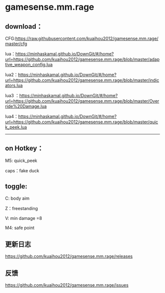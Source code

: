 # gamesense.mm.rage

download：
---

CFG:https://raw.githubusercontent.com/kuaihou2012/gamesense.mm.rage/master/cfg

lua：https://minhaskamal.github.io/DownGit/#/home?url=https://github.com/kuaihou2012/gamesense.mm.rage/blob/master/adaptive_weapon_config.lua

lua2：https://minhaskamal.github.io/DownGit/#/home?url=https://github.com/kuaihou2012/gamesense.mm.rage/blob/master/indicators.lua

lua3 ：https://minhaskamal.github.io/DownGit/#/home?url=https://github.com/kuaihou2012/gamesense.mm.rage/blob/master/Override%20Damage.lua

lua4：https://minhaskamal.github.io/DownGit/#/home?url=https://github.com/kuaihou2012/gamesense.mm.rage/blob/master/quick_peek.lua


-------------------------------------------------------------------------------------------

on Hotkey：
---

M5: quick_peek

caps：fake duck

toggle:
---
C: body aim

Z：freestanding

V: min damage =8

M4: safe point

更新日志
--
https://github.com/kuaihou2012/gamesense.mm.rage/releases

反馈
--
https://github.com/kuaihou2012/gamesense.mm.rage/issues

